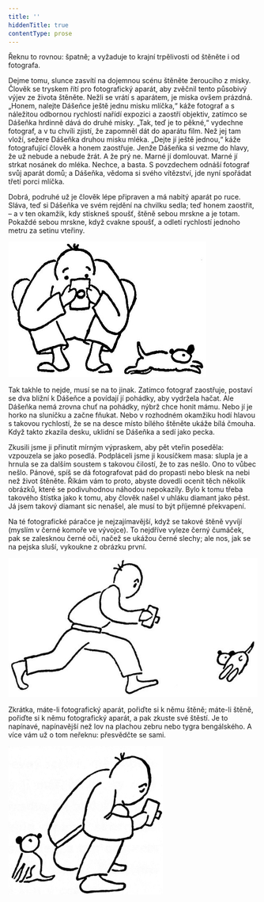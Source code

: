 ```yaml
---
title: ''
hiddenTitle: true
contentType: prose
---
```


Řeknu to rovnou: špatně; a vyžaduje to krajní trpělivosti od štěněte i od fotografa.

Dejme tomu, slunce zasvítí na dojemnou scénu štěněte žeroucího z misky. Člověk se tryskem řítí pro fotografický aparát, aby zvěčnil tento působivý výjev ze života štěněte. Nežli se vrátí s aparátem, je miska ovšem prázdná. „Honem, nalejte Dášeňce ještě jednu misku mlíčka,“ káže fotograf a s náležitou odbornou rychlostí nařídí expozici a zaostří objektiv, zatímco se Dášeňka hrdinně dává do druhé misky. „Tak, teď je to pěkné,“ vydechne fotograf, a v tu chvíli zjistí, že zapomněl dát do aparátu film. Než jej tam vloží, sežere Dášeňka druhou misku mléka. „Dejte jí ještě jednou,“ káže fotografující člověk a honem zaostřuje. Jenže Dášeňka si vezme do hlavy, že už nebude a nebude žrát. A že prý ne. Marné jí domlouvat. Marné jí strkat nosánek do mléka. Nechce, a basta. S povzdechem odnáší fotograf svůj aparát domů; a Dášeňka, vědoma si svého vítězství, jde nyní spořádat třetí porci mlíčka.

Dobrá, podruhé už je člověk lépe připraven a má nabitý aparát po ruce. Sláva, teď si Dášeňka ve svém rejdění na chvilku sedla; teď honem zaostřit, – a v ten okamžik, kdy stiskneš spoušť, štěně sebou mrskne a je totam. Pokaždé sebou mrskne, když cvakne spoušť, a odletí rychlostí jednoho metru za setinu vteřiny.

![dasenka_ilustrace_040](./resources/dasenka_ilustrace_040.jpg)  

Tak takhle to nejde, musí se na to jinak. Zatímco fotograf zaostřuje, postaví se dva bližní k Dášeňce a povídají jí pohádky, aby vydržela hačat. Ale Dášeňka nemá zrovna chuť na pohádky, nýbrž chce honit mámu. Nebo jí je horko na sluníčku a začne fňukat. Nebo v rozhodném okamžiku hodí hlavou s takovou rychlostí, že se na desce místo bílého štěněte ukáže bílá čmouha. Když takto zkazila desku, uklidní se Dášeňka a sedí jako pecka.

Zkusili jsme ji přinutit mírným výpraskem, aby pět vteřin poseděla: vzpouzela se jako posedlá. Podpláceli jsme ji kousíčkem masa: slupla je a hrnula se za dalším soustem s takovou čilostí, že to zas nešlo. Ono to vůbec nešlo. Pánové, spíš se dá fotografovat pád do propasti nebo blesk na nebi než život štěněte. Říkám vám to proto, abyste dovedli ocenit těch několik obrázků, které se podivuhodnou náhodou nepokazily. Bylo k tomu třeba takového štístka jako k tomu, aby člověk našel v uhláku diamant jako pěst. Já jsem takový diamant sic nenašel, ale musí to být příjemné překvapení.

Na té fotografické páračce je nejzajímavější, když se takové štěně vyvíjí (myslím v černé komoře ve vývojce). To nejdříve vyleze černý čumáček, pak se zalesknou černé oči, načež se ukážou černé slechy; ale nos, jak se na pejska sluší, vykoukne z obrázku první.

![dasenka_ilustrace_041](./resources/dasenka_ilustrace_041.jpg)  

Zkrátka, máte-li fotografický aparát, pořiďte si k němu štěně; máte-li štěně, pořiďte si k němu fotografický aparát, a pak zkuste své štěstí. Je to napínavé, napínavější než lov na plachou zebru nebo tygra bengálského. A více vám už o tom neřeknu: přesvědčte se sami.

![dasenka_ilustrace_042-300px](./resources/dasenka_ilustrace_042-300px.jpg)
